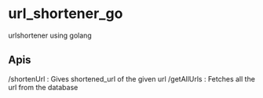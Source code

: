 # url_shortener_go
urlshortener using golang

## Apis

/shortenUrl : Gives shortened_url of the given url
/getAllUrls : Fetches all the url from the database
